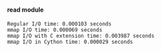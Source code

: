#### read module

```text
Regular I/O time: 0.000103 seconds
mmap I/O time: 0.000069 seconds
mmap I/O with C extension time: 0.003987 seconds
mmap I/O in Cython time: 0.000029 seconds
```